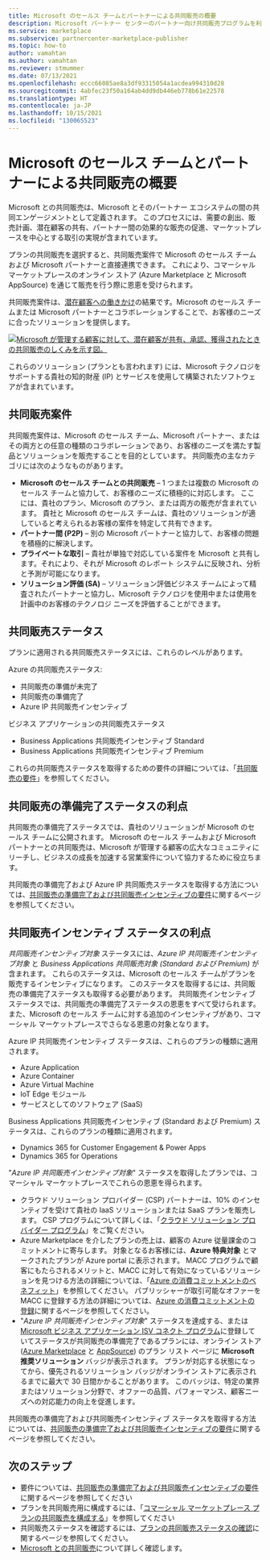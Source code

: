 ```yaml
---
title: Microsoft のセールス チームとパートナーによる共同販売の概要
description: Microsoft パートナー センターのパートナー向け共同販売プログラムを利用すると、巨大な顧客ベースを対象にして、新しい売上を生み出すことができます。
ms.service: marketplace
ms.subservice: partnercenter-marketplace-publisher
ms.topic: how-to
author: vamahtan
ms.author: vamahtan
ms.reviewer: stmummer
ms.date: 07/13/2021
ms.openlocfilehash: eccc66085ae8a3df93315054a1acdea994310d28
ms.sourcegitcommit: 4abfec23f50a164ab4dd9db446eb778b61e22578
ms.translationtype: HT
ms.contentlocale: ja-JP
ms.lasthandoff: 10/15/2021
ms.locfileid: "130065523"
---
```

# <a name="co-sell-with-microsoft-sales-teams-and-partners-overview"></a>Microsoft のセールス チームとパートナーによる共同販売の概要

Microsoft との共同販売は、Microsoft とそのパートナー エコシステムの間の共同エンゲージメントとして定義されます。 このプロセスには、需要の創出、販売計画、潜在顧客の共有、パートナー間の効果的な販売の促進、マーケットプレースを中心とする取引の実現が含まれています。

プランの共同販売を選択すると、共同販売案件で Microsoft のセールス チームおよび Microsoft パートナーと直接連携できます。 これにより、コマーシャル マーケットプレースのオンライン ストア (Azure Marketplace と Microsoft AppSource) を通じて販売を行う際に恩恵を受けられます。

共同販売案件は、[潜在顧客への働きかけ](./partner-center-portal/commercial-marketplace-get-customer-leads.md)の結果です。Microsoft のセールス チームまたは Microsoft パートナーとコラボレーションすることで、お客様のニーズに合ったソリューションを提供します。

[![Microsoft が管理する顧客に対して、潜在顧客が共有、承認、獲得されたときの共同販売のしくみを示す図。](./media/marketplace-publishers-guide/marketplace-co-sell-v2.png)](./media/marketplace-publishers-guide/marketplace-co-sell-v2.png#lightbox)

これらのソリューション (プランとも言われます) には、Microsoft テクノロジをサポートする貴社の知的財産 (IP) とサービスを使用して構築されたソフトウェアが含まれています。

## <a name="co-sell-opportunities"></a>共同販売案件

共同販売案件は、Microsoft のセールス チーム、Microsoft パートナー、またはその両方との任意の種類のコラボレーションであり、お客様のニーズを満たす製品とソリューションを販売することを目的としています。 共同販売の主なカテゴリには次のようなものがあります。

- **Microsoft のセールス チームとの共同販売** – 1 つまたは複数の Microsoft のセールス チームと協力して、お客様のニーズに積極的に対応します。 ここには、貴社のプラン、Microsoft のプラン、または両方の販売が含まれています。 貴社と Microsoft のセールス チームは、貴社のソリューションが適していると考えられるお客様の案件を特定して共有できます。
- **パートナー間 (P2P)** – 別の Microsoft パートナーと協力して、お客様の問題を積極的に解決します。
- **プライベートな取引** – 貴社が単独で対応している案件を Microsoft と共有します。それにより、それが Microsoft のレポート システムに反映され、分析と予測が可能になります。
- **ソリューション評価 (SA)** – ソリューション評価ビジネス チームによって精査されたパートナーと協力し、Microsoft テクノロジを使用中または使用を計画中のお客様のテクノロジ ニーズを評価することができます。

## <a name="co-sell-statuses"></a>共同販売ステータス

プランに適用される共同販売ステータスには、これらのレベルがあります。

Azure の共同販売ステータス:

- 共同販売の準備が未完了
- 共同販売の準備完了
- Azure IP 共同販売インセンティブ

ビジネス アプリケーションの共同販売ステータス
- Business Applications 共同販売インセンティブ Standard
- Business Applications 共同販売インセンティブ Premium  

これらの共同販売ステータスを取得するための要件の詳細については、「[共同販売の要件](co-sell-requirements.md)」を参照してください。

## <a name="benefits-of-co-sell-ready-status"></a>共同販売の準備完了ステータスの利点

共同販売の準備完了ステータスでは、貴社のソリューションが Microsoft のセールス チームに公開されます。 Microsoft のセールス チームおよび Microsoft パートナーとの共同販売は、Microsoft が管理する顧客の広大なコミュニティにリーチし、ビジネスの成長を加速する営業案件について協力するために役立ちます。

共同販売の準備完了および Azure IP 共同販売ステータスを取得する方法については、[共同販売の準備完了および共同販売インセンティブの要件](co-sell-requirements.md)に関するページを参照してください。

## <a name="benefits-of-co-sell-incentive-status"></a>共同販売インセンティブ ステータスの利点

_共同販売インセンティブ対象_ ステータスには、_Azure IP 共同販売インセンティブ対象_ と _Business Applications 共同販売対象 (Standard および Premium)_ が含まれます。 これらのステータスは、Microsoft のセールス チームがプランを販売するインセンティブになります。 このステータスを取得するには、共同販売の準備完了ステータスも取得する必要があります。 共同販売インセンティブ ステータスでは、共同販売の準備完了ステータスの恩恵をすべて受けられます。また、Microsoft のセールス チームに対する追加のインセンティブがあり、コマーシャル マーケットプレースでさらなる恩恵の対象となります。

Azure IP 共同販売インセンティブ ステータスは、これらのプランの種類に適用されます。

- Azure Application
- Azure Container
- Azure Virtual Machine
- IoT Edge モジュール
- サービスとしてのソフトウェア (SaaS)

Business Applications 共同販売インセンティブ (Standard および Premium) ステータスは、これらのプランの種類に適用されます。

- Dynamics 365 for Customer Engagement & Power Apps
- Dynamics 365 for Operations

"_Azure IP 共同販売インセンティブ対象_" ステータスを取得したプランでは、コマーシャル マーケットプレースでこれらの恩恵を得られます。

- クラウド ソリューション プロバイダー (CSP) パートナーは、10% のインセンティブを受けて貴社の IaaS ソリューションまたは SaaS プランを販売します。 CSP プログラムについて詳しくは、「[クラウド ソリューション プロバイダー プログラム](cloud-solution-providers.md)」をご覧ください。
- Azure Marketplace を介したプランの売上は、顧客の Azure 従量課金のコミットメントに寄与します。 対象となるお客様には、**Azure 特典対象** とマークされたプランが Azure portal に表示されます。 MACC プログラムで顧客にもたらされるメリットと、MACC に対して有効になっているソリューションを見つける方法の詳細については、「[Azure の消費コミットメントのベネフィット](/marketplace/azure-consumption-commitment-benefit)」を参照してください。 パブリッシャーが取引可能なオファーを MACC に登録する方法の詳細については、[Azure の消費コミットメントの登録](azure-consumption-commitment-enrollment.md)に関するページを参照してください。
- "_Azure IP 共同販売インセンティブ対象_" ステータスを達成する、または [Microsoft ビジネス アプリケーション ISV コネクト プログラム](business-applications-isv-program.md)に登録していてステータスが共同販売の準備完了であるプランには、オンライン ストア ([Azure Marketplace](https://azuremarketplace.microsoft.com/) と [AppSource](https://appsource.microsoft.com/)) のプラン リスト ページに **Microsoft 推奨ソリューション** バッジが表示されます。  プランが対応する状態になってから、優先されるソリューション バッジがオンライン ストアに表示されるまでに最大で 30 日間かかることがあります。 このバッジは、特定の業界またはソリューション分野で、オファーの品質、パフォーマンス、顧客ニーズへの対応能力の向上を促進します。

共同販売の準備完了および共同販売インセンティブ ステータスを取得する方法については、[共同販売の準備完了および共同販売インセンティブの要件](co-sell-requirements.md)に関するページを参照してください。

## <a name="next-steps"></a>次のステップ

- 要件については、[共同販売の準備完了および共同販売インセンティブの要件](co-sell-requirements.md)に関するページを参照してください
- プランを共同販売用に構成するには、「[コマーシャル マーケットプレース プランの共同販売を構成する](co-sell-configure.md)」を参照してください
- 共同販売ステータスを確認するには、[プランの共同販売ステータスの確認](co-sell-status.md)に関するページを参照してください。
- [Microsoft との共同販売](https://partner.microsoft.com/membership/sell-with-microsoft)について詳しく確認します。
